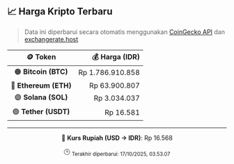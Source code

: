 

<!-- HARGA_KRIPTO -->
## 📈 Harga Kripto Terbaru

> Data ini diperbarui secara otomatis menggunakan [CoinGecko API](https://www.coingecko.com/) dan [exchangerate.host](https://exchangerate.host/)

<div align="center">

| 🪙 Token | 💰 Harga (IDR) |
|:------:|---------------:|
| 🟠 **Bitcoin (BTC)**   | Rp 1.786.910.858 |
| 🔵 **Ethereum (ETH)**  | Rp 63.900.807 |
| 🟣 **Solana (SOL)**    | Rp 3.034.037 |
| 🟢 **Tether (USDT)**   | Rp 16.581 |

---

💱 **Kurs Rupiah (USD → IDR)**: Rp 16.568

🕒 <sub>Terakhir diperbarui: 17/10/2025, 03.53.07</sub>

</div>
<!-- /HARGA_KRIPTO -->